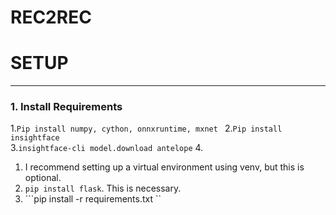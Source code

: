 # REC2REC


# SETUP
-------
### 1. Install Requirements

  1.```Pip install numpy, cython, onnxruntime, mxnet ```
  2.```Pip install insightface```<br>
  3.```insightface-cli model.download antelope```
  4.
  1. I recommend setting up a virtual environment using venv, but this is optional.
  2. ```pip install flask```. This is necessary.
  3. ```pip install -r requirements.txt ``
